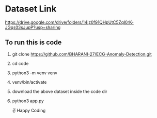 # Dataset Link
https://drive.google.com/drive/folders/14jz0f91QHpUtC5ZqI0rK-JGqs03sJupP?usp=sharing

## To run this is code
1. git clone https://github.com/BHARANI-27/ECG-Anomaly-Detection.git
2. cd code
3. python3 -m venv venv 
4. venv/bin/activate
5. download the above dataset inside the code dir
6. python3 app.py

      ✌️ Happy Coding
